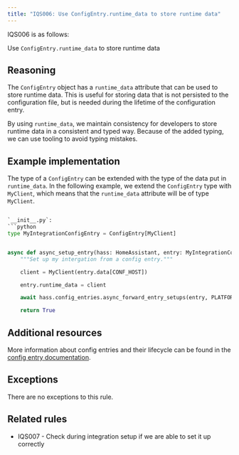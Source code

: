 ```yaml
---
title: "IQS006: Use ConfigEntry.runtime_data to store runtime data"
---
```


IQS006 is as follows:

Use `ConfigEntry.runtime_data` to store runtime data

## Reasoning

The `ConfigEntry` object has a `runtime_data` attribute that can be used to store runtime data.
This is useful for storing data that is not persisted to the configuration file, but is needed during the lifetime of the configuration entry.

By using `runtime_data`, we maintain consistency for developers to store runtime data in a consistent and typed way.
Because of the added typing, we can use tooling to avoid typing mistakes.

## Example implementation

The type of a `ConfigEntry` can be extended with the type of the data put in `runtime_data`.
In the following example, we extend the `ConfigEntry` type with `MyClient`, which means that the `runtime_data` attribute will be of type `MyClient`.

```python

`__init__.py`:
```python
type MyIntegrationConfigEntry = ConfigEntry[MyClient]


async def async_setup_entry(hass: HomeAssistant, entry: MyIntegrationConfigEntry) -> bool:
    """Set up my intergation from a config entry."""

    client = MyClient(entry.data[CONF_HOST])

    entry.runtime_data = client

    await hass.config_entries.async_forward_entry_setups(entry, PLATFORMS)

    return True
```

## Additional resources

More information about config entries and their lifecycle can be found in the [config entry documentation](../../../config_entries_index).

## Exceptions

There are no exceptions to this rule.

## Related rules

- IQS007 - Check during integration setup if we are able to set it up correctly